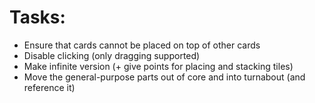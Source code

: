 
# Tasks:

* Ensure that cards cannot be placed on top of other cards
* Disable clicking (only dragging supported)
* Make infinite version (+ give points for placing and stacking tiles)
* Move the general-purpose parts out of core and into turnabout (and reference it)